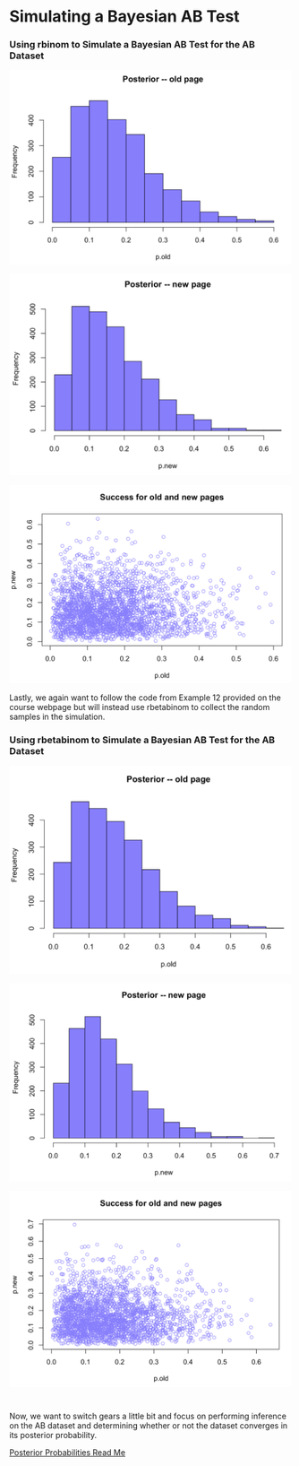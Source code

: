 # Simulating a Bayesian AB Test

### Using rbinom to Simulate a Bayesian AB Test for the AB Dataset

![rbinom_old](https://github.com/EvaGostiuk/MAT4376-project-2-team-3/blob/master/AB_DataSet/images/rbinom_old.png?raw=true)

![rbinom_new](https://github.com/EvaGostiuk/MAT4376-project-2-team-3/blob/master/AB_DataSet/images/rbinom_new.png?raw=true)

![rbinom_success](https://github.com/EvaGostiuk/MAT4376-project-2-team-3/blob/master/AB_DataSet/images/rbinom_success.png?raw=true)



Lastly, we again want to follow the code from Example 12 provided on the course webpage but will instead use rbetabinom to collect the random samples in the simulation. 

### Using rbetabinom to Simulate a Bayesian AB Test for the AB Dataset

![rbetabinom_old](https://github.com/EvaGostiuk/MAT4376-project-2-team-3/blob/master/AB_DataSet/images/rbeta_old.png?raw=true)

![rbetabinom_new](https://github.com/EvaGostiuk/MAT4376-project-2-team-3/blob/master/AB_DataSet/images/rbeta_new.png?raw=true)

![rbetabinom_success](https://github.com/EvaGostiuk/MAT4376-project-2-team-3/blob/master/AB_DataSet/images/rbeta_success.png?raw=true)



# 

Now, we want to switch gears a little bit and focus on performing inference on the AB dataset and determining whether or not the dataset converges in its posterior probability. 

[Posterior Probabilities Read Me](https://github.com/EvaGostiuk/MAT4376-project-2-team-3/blob/master/AB_DataSet/task_3/README.md)
